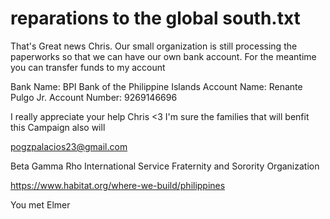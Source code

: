 
# reparations to the global south.txt
That's Great news Chris. Our small organization is still processing the paperworks so that we can have our own bank account. For the meantime you can transfer funds to my account

Bank Name: BPI Bank of the Philippine Islands
Account Name: Renante Pulgo Jr.
Account Number: 9269146696

I really appreciate your help Chris <3
I'm sure the families that will benfit this Campaign also will

pogzpalacios23@gmail.com

Beta Gamma Rho International Service Fraternity and Sorority Organization

https://www.habitat.org/where-we-build/philippines

You met Elmer
